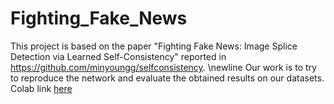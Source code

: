 # Fighting_Fake_News
This project is based on the paper "Fighting Fake News: Image Splice Detection via Learned Self-Consistency" reported in https://github.com/minyoungg/selfconsistency. \newline
Our work is to try to reproduce the network and evaluate the obtained results on our datasets. 
Colab link [here](https://colab.research.google.com/drive/1uP3F0JmXhgdFxL2xcu2q1NSZnGbCQhQG?usp=sharing)
